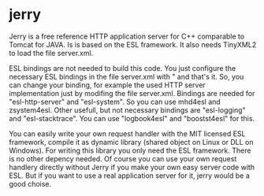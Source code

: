 # jerry
Jerry is a free reference HTTP application server for C++ comparable to Tomcat for JAVA. Is is based on the ESL framework. It also needs TinyXML2 to load the file server.xml.

ESL bindings are not needed to build this code. You just configure the necessary ESL bindings in the file server.xml with "<library file="..." module="esl"> and that's it. So, you can change your binding, for example the used HTTP server implementation just by modifing the file server.xml. Bindings are needed for "esl-http-server" and "esl-system". So you can use mhd4esl and zsystem4esl.
Other usefull, but not necessary bindings are "esl-logging" and "esl-stacktrace". You can use "logbook4esl" and "boostst4esl" for this.
  
You can easily write your own request handler with the MIT licensed ESL framework, compile it as dynamic library (shared object on Linux or DLL on Windows). For writing this library you only need the ESL framework. There is no other depency needed. Of course you can use your own request handlery directly without Jerry if you make your own easy server code with ESL. But if you want to use a real application server for it, jerry would be a good choise.
